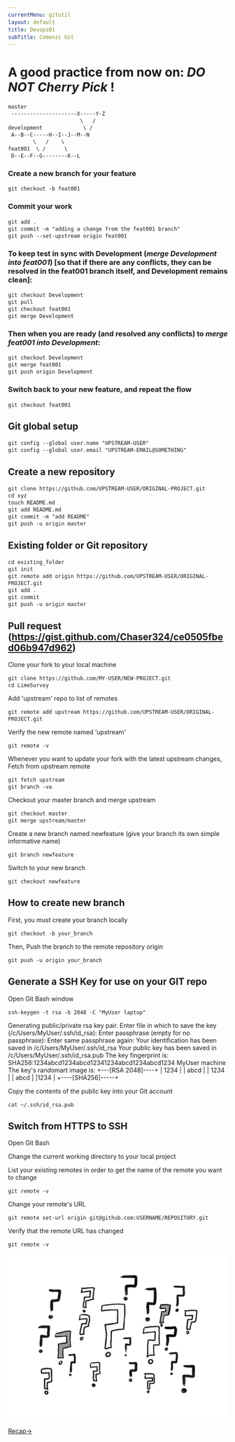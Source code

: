 ```yaml
---
currentMenu: gitutil
layout: default
title: Devops01
subTitle: Comenzi Git
---
```

# A good practice from now on: *DO NOT Cherry Pick* !

```
master
 ---------------------X-----Y-Z
                       \   /
development             \ /
 A--B--C-----H--I--J--M--N
        \   /    \
feat001  \ /      \
 D--E--F--G--------K--L
```

### Create a new branch for your feature

```
git checkout -b feat001
```

### Commit your work

```
git add .
git commit -m "adding a change from the feat001 branch"
git push --set-upstream origin feat001
```

### To keep test in sync with Development (*merge Development into feat001*) [so that if there are any conflicts, they can be resolved in the feat001 branch itself, and Development remains clean]:

```
git checkout Development
git pull
git checkout feat001
git merge Development
```

### Then when you are ready (and resolved any conflicts) to *merge feat001 into Development*:

```
git checkout Development
git merge feat001
git push origin Development
```

### Switch back to your new feature, and repeat the flow

```
git checkout feat001
```

## Git global setup

```
git config --global user.name "UPSTREAM-USER"
git config --global user.email "UPSTREAM-EMAIL@SOMETHING"
```

## Create a new repository

```
git clone https://github.com/UPSTREAM-USER/ORIGINAL-PROJECT.git
cd xyz
touch README.md
git add README.md
git commit -m "add README"
git push -u origin master
```

## Existing folder or Git repository

```
cd existing_folder
git init
git remote add origin https://github.com/UPSTREAM-USER/ORIGINAL-PROJECT.git
git add .
git commit
git push -u origin master
```

## Pull request (https://gist.github.com/Chaser324/ce0505fbed06b947d962)

Clone your fork to your local machine
```
git clone https://github.com/MY-USER/NEW-PROJECT.git
cd LimeSurvey
```

Add 'upstream' repo to list of remotes
```
git remote add upstream https://github.com/UPSTREAM-USER/ORIGINAL-PROJECT.git
```

Verify the new remote named 'upstream'
```
git remote -v
```

Whenever you want to update your fork with the latest upstream changes, Fetch from upstream remote
```
git fetch upstream
git branch -va
```

Checkout your master branch and merge upstream
```
git checkout master
git merge upstream/master
```

Create a new branch named newfeature (give your branch its own simple informative name)
```
git branch newfeature
```

Switch to your new branch
```
git checkout newfeature
```

## How to create new branch

First, you must create your branch locally
```
git checkout -b your_branch
```

Then, Push the branch to the remote repository origin
```
git push -u origin your_branch
```

## Generate a SSH Key for use on your GIT repo

Open Git Bash window
```
ssh-keygen -t rsa -b 2048 -C "MyUser laptop"
```
Generating public/private rsa key pair.
Enter file in which to save the key (/c/Users/MyUser/.ssh/id_rsa): Enter passphrase (empty for no passphrase):
Enter same passphrase again:
Your identification has been saved in /c/Users/MyUser/.ssh/id_rsa
Your public key has been saved in /c/Users/MyUser/.ssh/id_rsa.pub
The key fingerprint is:
SHA256:1234abcd1234abcd12341234abcd1234abcd1234 MyUser machine
The key's randomart image is:
+---[RSA 2048]----+
|       1234      |
|      abcd       |
|   1234          |
|     abcd        |
|1234             |
+----[SHA256]-----+

Copy the contents of the public key into your Git account
```
cat ~/.ssh/id_rsa.pub
```

## Switch from HTTPS to SSH

Open Git Bash

Change the current working directory to your local project

List your existing remotes in order to get the name of the remote you want to change
```
git remote -v
```

Change your remote's URL
```
git remote set-url origin git@github.com:USERNAME/REPOSITORY.git
```

Verify that the remote URL has changed
```
git remote -v
```

![Questions](https://raw.githubusercontent.com/c4xp/Devops01/master/assets/questions.png)

[Recap→](recap.md)
